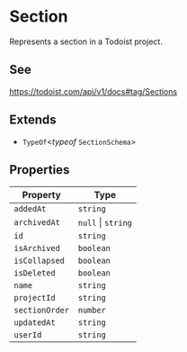 # Section

Represents a section in a Todoist project.

## See

https://todoist.com/api/v1/docs#tag/Sections

## Extends

- `TypeOf`\<*typeof* `SectionSchema`\>

## Properties

| Property | Type |
| ------ | ------ |
| <a id="addedat"></a> `addedAt` | `string` |
| <a id="archivedat"></a> `archivedAt` | `null` \| `string` |
| <a id="id"></a> `id` | `string` |
| <a id="isarchived"></a> `isArchived` | `boolean` |
| <a id="iscollapsed"></a> `isCollapsed` | `boolean` |
| <a id="isdeleted"></a> `isDeleted` | `boolean` |
| <a id="name"></a> `name` | `string` |
| <a id="projectid"></a> `projectId` | `string` |
| <a id="sectionorder"></a> `sectionOrder` | `number` |
| <a id="updatedat"></a> `updatedAt` | `string` |
| <a id="userid"></a> `userId` | `string` |
